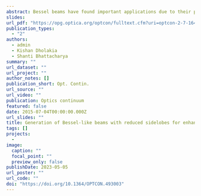 ```yaml
---
abstract: Bessel beams have found important applications due to their propagation invariant nature. However, the presence of sidelobes has proven a hindrance in key imaging and biophotonics applications. We describe the design and generation of sidelobe-suppressed Bessel-like beams (SSBB) that provide enhanced contrast for light-sheet imaging. The sidelobe suppression is achieved by the interference of two Bessel beams with slightly different wavevectors. Axicon phase functions for each Bessel beam are combined into a single phase function using the random multiplexing technique. This phase function is realised using a spatial light modulator to generate a SSBB. The generated beam at 633 nm has a 1/e 2 radius of 44 µm and a propagation invariant distance of 39 mm which is more than four times that of the Rayleigh range of a Gaussian beam with the same 1/e 2 radius. Within this distance, the overall peak intensity of the sidelobes of the SSBB is less than 10% that of the main lobe peak intensity. In addition, through numerical simulation for the recovery of spatial frequencies, we show that the SSBB improves image contrast compared to a Bessel beam for light-sheet imaging. We also show that the designed phase function can be realised using a meta-optical element.
slides: 
url_pdf: "https://opg.optica.org/optcon/fulltext.cfm?uri=optcon-2-7-1649&id=532407"
publication_types:
  - "2"
authors:
  - admin
  - Kishan Dholakia
  - Shanti Bhattacharya
summary: ""
url_dataset: ""
url_project: ""
author_notes: []
publication_short: Opt. Contin.
url_source: ""
url_video: ""
publication: Optics continuum
featured: false
date: 2015-07-04T00:00:00.000Z
url_slides: ""
title: Generation of Bessel-like beams with reduced sidelobes for enhanced light-sheet microscopy
tags: []
projects:
  - 
image:
  caption: ""
  focal_point: ""
  preview_only: false
publishDate: 2023-05-05
url_poster: ""
url_code: ""
doi: "https://doi.org/10.1364/OPTCON.493003"
---
```


